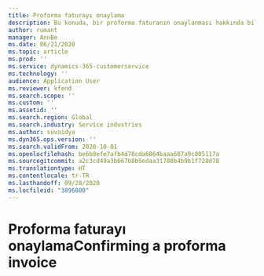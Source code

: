 ```yaml
---
title: Proforma faturayı onaylama
description: Bu konuda, bir proforma faturanın onaylanması hakkında bilgiler sağlanmaktadır.
author: rumant
manager: AnnBe
ms.date: 06/21/2020
ms.topic: article
ms.prod: ''
ms.service: dynamics-365-customerservice
ms.technology: ''
audience: Application User
ms.reviewer: kfend
ms.search.scope: ''
ms.custom: ''
ms.assetid: ''
ms.search.region: Global
ms.search.industry: Service industries
ms.author: suvaidya
ms.dyn365.ops.version: ''
ms.search.validFrom: 2020-10-01
ms.openlocfilehash: be6b8efe7afb4d78cda6864baaa687a9c005117a
ms.sourcegitcommit: a2c3cd49a3b667b8b5edaa31788b4b9b1f728d78
ms.translationtype: HT
ms.contentlocale: tr-TR
ms.lasthandoff: 09/28/2020
ms.locfileid: "3896080"
---
```

# <a name="confirming-a-proforma-invoice"></a><span data-ttu-id="0cfac-103">Proforma faturayı onaylama</span><span class="sxs-lookup"><span data-stu-id="0cfac-103">Confirming a proforma invoice</span></span>
